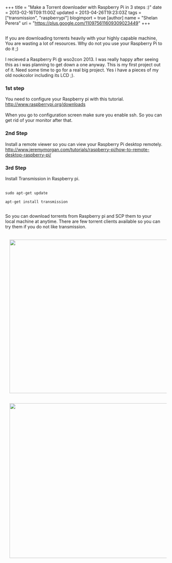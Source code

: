 +++
title = "Make a Torrent downloader with Raspberry Pi in 3 steps :)"
date = 2013-02-16T09:11:00Z
updated = 2013-04-26T19:23:03Z
tags = ["transmission", "raspberrypi"]
blogimport = true 
[author]
	name = "Shelan Perera"
	uri = "https://plus.google.com/110975611609309023449"
+++

<div dir="ltr" style="text-align: left;" trbidi="on"><br />If you are downloading torrents heavily with your highly capable machine, You are wasting a lot of resources. Why do not you use your Raspberry Pi to do it ;)<br /><br />I recieved a Raspberry Pi&nbsp;@ wso2con 2013. I was really happy after seeing this as i was planning to get down a one anyway. This is my first project out of it. Need some time to go for a real big project. Yes i have a pieces of my old nookcolor including its LCD ;).<br /><h3 style="text-align: left;">1st step</h3>You need to configure your Raspberry pi with this tutorial.<br /><a href="http://www.raspberrypi.org/downloads">http://www.raspberrypi.org/downloads</a><br /><br />When you go to configuration screen make sure you enable ssh. So you can get rid of your monitor after that.<br /><h3 style="text-align: left;">2nd Step</h3>Install a remote viewer so you can view your Raspberry Pi desktop&nbsp;remotely.<br /><a href="http://www.jeremymorgan.com/tutorials/raspberry-pi/how-to-remote-desktop-raspberry-pi/">http://www.jeremymorgan.com/tutorials/raspberry-pi/how-to-remote-desktop-raspberry-pi/</a><br /><h3 style="text-align: left;">3rd Step</h3><div>Install Transmission in Raspberry pi.&nbsp;</div><div><br /></div><div><span style="font-family: Courier New, Courier, monospace;"><pre><code>sudo apt-get update</code></pre></span></div><div><span style="font-family: Courier New, Courier, monospace;"><pre><code>apt-get install transmission</code></pre></span></div><div><span style="font-family: Courier New, Courier, monospace;"><br /></span></div><div>So you can download torrents from Raspberry pi and SCP them to your local machine at anytime. There are few torrent clients available so you can try them if you do not like transmission.</div><div><br /></div><div><span style="font-family: Courier New, Courier, monospace;"><br /></span></div><div class="separator" style="clear: both; text-align: center;"><a href="http://1.bp.blogspot.com/-R6V_SU93338/UR-859etlhI/AAAAAAAAA-M/hZHMZCv7p5E/s1600/Screenshot+from+2013-02-16+21:39:36.png" imageanchor="1" style="margin-left: 1em; margin-right: 1em;"><img border="0" height="492" src="http://1.bp.blogspot.com/-R6V_SU93338/UR-859etlhI/AAAAAAAAA-M/hZHMZCv7p5E/s640/Screenshot+from+2013-02-16+21:39:36.png" width="640" /></a></div><div><span style="font-family: Courier New, Courier, monospace;"><br /></span></div><div class="separator" style="clear: both; text-align: center;"></div><div><span style="font-family: Courier New, Courier, monospace;"><br /></span></div><div class="separator" style="clear: both; text-align: center;"><a href="http://4.bp.blogspot.com/-j4NCowX6hDE/UR_BHzqIn8I/AAAAAAAAA-U/4fVOfTc5Xhc/s1600/Screenshot+from+2013-02-16+21%253A51%253A46.png" imageanchor="1" style="margin-left: 1em; margin-right: 1em;"><img border="0" height="496" src="http://4.bp.blogspot.com/-j4NCowX6hDE/UR_BHzqIn8I/AAAAAAAAA-U/4fVOfTc5Xhc/s640/Screenshot+from+2013-02-16+21%253A51%253A46.png" width="640" /></a></div><div><div class="separator" style="clear: both; text-align: center;"></div><br /></div></div>
